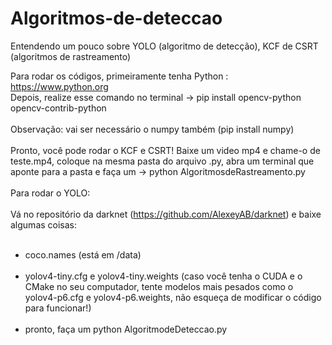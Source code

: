 # Algoritmos-de-deteccao
Entendendo um pouco sobre YOLO (algoritmo de detecção), KCF de CSRT (algoritmos de rastreamento) <br>

Para rodar os códigos, primeiramente tenha Python : https://www.python.org <br>
Depois, realize esse comando no terminal -> pip install opencv-python opencv-contrib-python <br><br>
Observação: vai ser necessário o numpy também (pip install numpy) <br><br>
Pronto, você pode rodar o KCF e CSRT! Baixe um video mp4 e chame-o de teste.mp4, coloque na mesma pasta do arquivo .py, abra um terminal que aponte para a pasta e faça um -> python AlgoritmosdeRastreamento.py <br><br>
Para rodar o YOLO: <br><br>
Vá no repositório da darknet (https://github.com/AlexeyAB/darknet) e baixe algumas coisas: <br><br>
- coco.names (está em /data) <br><br>
- yolov4-tiny.cfg e yolov4-tiny.weights (caso você tenha o CUDA e o CMake no seu computador, tente modelos mais pesados como o yolov4-p6.cfg e yolov4-p6.weights, não esqueça de modificar o código para funcionar!) <br><br>
- pronto, faça um python AlgoritmodeDeteccao.py <br>
